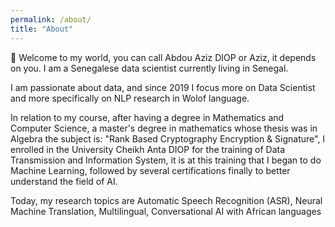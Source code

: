 ```yaml
---
permalink: /about/
title: "About"
---
```


:wave:  Welcome to my world, you can call Abdou Aziz DIOP or Aziz, it depends on you. I am a Senegalese data scientist currently living in Senegal.

I am passionate about data, and since 2019 I focus more on Data Scientist and more specifically on NLP research in Wolof language. 

In relation to my course, after having a degree in Mathematics and Computer Science, a master's degree in mathematics whose thesis was in Algebra the subject is: "Rank Based Cryptography Encryption & Signature", I enrolled in the University Cheikh Anta DIOP for the training of Data Transmission and Information System, it is at this training that I began to do Machine Learning, followed by several certifications finally to better understand the field of AI. 

Today, my research topics are Automatic Speech Recognition (ASR), Neural Machine Translation, Multilingual, Conversational AI with African languages 